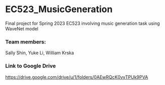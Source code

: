 # EC523_MusicGeneration
Final project for Spring 2023 EC523 involving music generation task using WaveNet model

### Team members: 

Sally Shin, Yuke Li, William Krska

### Link to Google Drive

https://drive.google.com/drive/u/1/folders/0AEwRQcK0vvTPUk9PVA
